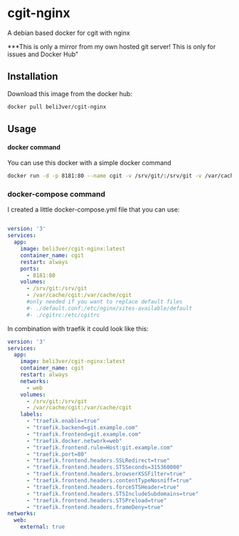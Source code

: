 # cgit-nginx
A debian based docker for cgit with nginx

***This is only a mirror from my own hosted git server! This is only for issues and Docker Hub"

## Installation
Download this image from the docker hub:
```bash
docker pull beli3ver/cgit-nginx
```
## Usage

#### docker command
You can use this docker with a simple docker command
```bash
docker run -d -p 8181:80 --name cgit -v /srv/git/:/srv/git -v /var/cache/cgit:/var/cache/cgit beli3ver/cgit-nginx:latest
```
### docker-compose command
I created a little docker-compose.yml file that you can use:

```yaml

version: '3'
services:
  app:
    image: beli3ver/cgit-nginx:latest
    container_name: cgit
    restart: always
    ports:
      - 8181:80
    volumes:
      - /srv/git:/srv/git
      - /var/cache/cgit:/var/cache/cgit
      #only needed if you want to replace default files
      #- ./default.conf:/etc/nginx/sites-available/default
      #- ./cgitrc:/etc/cgitrc
```
In combination with traefik it could look like this:
```yaml
version: '3'
services:
  app:
    image: beli3ver/cgit-nginx:latest
    container_name: cgit
    restart: always
    networks:
      - web
    volumes:
      - /srv/git:/srv/git
      - /var/cache/cgit:/var/cache/cgit
    labels:
      - "traefik.enable=true"
      - "traefik.backend=git.example.com"
      - "traefik.frontend=git.example.com"
      - "traefik.docker.network=web"
      - "traefik.frontend.rule=Host:git.example.com"
      - "traefik.port=80"
      - "traefik.frontend.headers.SSLRedirect=true"
      - "traefik.frontend.headers.STSSeconds=315360000"
      - "traefik.frontend.headers.browserXSSFilter=true"
      - "traefik.frontend.headers.contentTypeNosniff=true"
      - "traefik.frontend.headers.forceSTSHeader=true"
      - "traefik.frontend.headers.STSIncludeSubdomains=true"
      - "traefik.frontend.headers.STSPreload=true"
      - "traefik.frontend.headers.frameDeny=true"
networks:
  web:
    external: true
```
